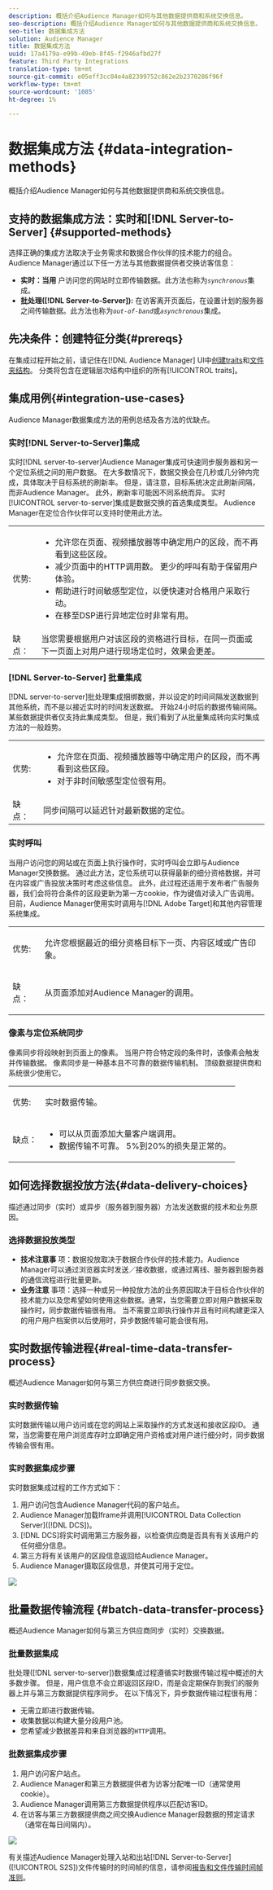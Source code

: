```yaml
---
description: 概括介绍Audience Manager如何与其他数据提供商和系统交换信息。
seo-description: 概括介绍Audience Manager如何与其他数据提供商和系统交换信息。
seo-title: 数据集成方法
solution: Audience Manager
title: 数据集成方法
uuid: 17a4179a-e99b-49eb-8f45-f2946afbd27f
feature: Third Party Integrations
translation-type: tm+mt
source-git-commit: e05eff3cc04e4a82399752c862e2b2370286f96f
workflow-type: tm+mt
source-wordcount: '1085'
ht-degree: 1%

---
```



# 数据集成方法 {#data-integration-methods}

概括介绍Audience Manager如何与其他数据提供商和系统交换信息。

## 支持的数据集成方法：实时和[!DNL Server-to-Server] {#supported-methods}

选择正确的集成方法取决于业务需求和数据合作伙伴的技术能力的组合。 Audience Manager通过以下任一方法与其他数据提供者交换访客信息：

* **实时：当用** 户访问您的网站时立即传输数据。此方法也称为&#x200B;*`synchronous`*&#x200B;集成。
* **批处理([!DNL Server-to-Server]):** 在访客离开页面后，在设置计划的服务器之间传输数据。此方法也称为&#x200B;*`out-of-band`*&#x200B;或&#x200B;*`asynchronous`*&#x200B;集成。

## 先决条件：创建特征分类{#prereqs}

在集成过程开始之前，请记住在[!DNL Audience Manager] UI中[创建traits](../features/traits/create-onboarded-rule-based-traits.md)和[文件夹结构](../features/traits/trait-storage.md#create-trait-storage-folder)。 分类将包含在逻辑层次结构中组织的所有[!UICONTROL traits]。

## 集成用例{#integration-use-cases}

Audience Manager数据集成方法的用例总结及各方法的优缺点。

### 实时[!DNL Server-to-Server]集成

<!-- c_int_types_use_cases.xml -->

实时[!DNL server-to-server]Audience Manager集成可快速同步服务器和另一个定位系统之间的用户数据。 在大多数情况下，数据交换会在几秒或几分钟内完成，具体取决于目标系统的刷新率。 但是，请注意，目标系统决定此刷新间隔，而非Audience Manager。 此外，刷新率可能因不同系统而异。 实时[!UICONTROL server-to-server]集成是数据交换的首选集成类型。 Audience Manager在定位合作伙伴可以支持时使用此方法。

<table id="simpletable_5307DEC378E5486CB92A354287F33AD8"> 
 <tr class="strow">
  <td class="stentry"> <p>优势: </p></td>
  <td class="stentry"> 
   <ul id="ul_F251AFF8A2FA49D0849E36D7FAE87DE7"> 
    <li id="li_1737EBB1AD8844BD87E736BB4D8080EF">允许您在页面、视频播放器等中确定用户的区段，而不再看到这些区段。 </li>
    <li id="li_1C1F346CB7BD40508AA5A6918C6B8514"> 减少页面中的HTTP调用数。 更少的呼叫有助于保留用户体验。 </li>
    <li id="li_046BF4568B104F53A0E5372568C957CD">帮助进行时间敏感型定位，以便快速对合格用户采取行动。 </li>
    <li id="li_70F7AB19AC5D4A9AB80216A2B05163B8">在移至DSP进行异地定位时非常有用。 </li>
   </ul></td>
 </tr>
 <tr class="strow">
  <td class="stentry"> 缺点：</td>
  <td class="stentry"> 当您需要根据用户对该区段的资格进行目标，在同一页面或下一页面上对用户进行现场定位时，效果会更差。</td>
 </tr>
</table>

### [!DNL Server-to-Server] 批量集成

[!DNL server-to-server]批处理集成捆绑数据，并以设定的时间间隔发送数据到其他系统，而不是以接近实时的时间发送数据。 开始24小时后的数据传输间隔。 某些数据提供者仅支持此集成类型。 但是，我们看到了从批量集成转向实时集成方法的一般趋势。

<table id="simpletable_6878241639114DE68E61A251486C6317"> 
 <tr class="strow">
  <td class="stentry"> <p>优势: </p></td>
  <td class="stentry"> 
   <ul id="ul_1E9B48B06E764D3AB6F2D702EB4922DC"> 
    <li id="li_1CF0E018660347B3A5AF79160F74FBDB">允许您在页面、视频播放器等中确定用户的区段，而不再看到这些区段。 </li> 
    <li id="li_B6A9DF9C0D8B44A48F032F2FDB5B3956">对于非时间敏感型定位很有用。 </li>
   </ul></td>
 </tr>
 <tr class="strow">
  <td class="stentry"> 缺点：</td>
  <td class="stentry"> 同步间隔可以延迟针对最新数据的定位。</td>
 </tr>
</table>

### 实时呼叫

当用户访问您的网站或在页面上执行操作时，实时呼叫会立即与Audience Manager交换数据。 通过此方法，定位系统可以获得最新的细分资格数据，并可在内容或广告投放决策时考虑这些信息。 此外，此过程还适用于发布者广告服务器，我们会将符合条件的区段更新为第一方cookie，作为键值对读入广告调用。 目前，Audience Manager使用实时调用与[!DNL Adobe Target]和其他内容管理系统集成。

<table> 
 <tr>
  <td> <p>优势: </p></td>
  <td> <p> 允许您根据最近的细分资格目标下一页、内容区域或广告印象。 </p></td> 
 </tr> 
 <tr>
  <td> <p>缺点： </p></td>
  <td> <p>从页面添加对Audience Manager的调用。</p></td>
 </tr> 
</table>


### 像素与定位系统同步

像素同步将段映射到页面上的像素。 当用户符合特定段的条件时，该像素会触发并传输数据。 像素同步是一种基本且不可靠的数据传输机制。 顶级数据提供商和系统很少使用它。

<table id="simpletable_39E4CD139CCF4417842AA28CDFFB6EB1"> 
 <tr class="strow">
  <td class="stentry"> <p>优势: </p></td>
  <td class="stentry"> <p> 实时数据传输。 </p></td> 
 </tr> 
 <tr class="strow">
  <td class="stentry"> <p>缺点： </p></td>
  <td class="stentry"> 
   <ul id="ul_5217EDC82434401493C2C96823C068E9"> 
    <li id="li_26EB0458CA1844908C005A47F55E50AC">可以从页面添加大量客户端调用。 </li>
    <li id="li_CD91F3DC92F2429293787D61506E5E04">数据传输不可靠。 5%到20%的损失是正常的。 </li>
   </ul></td>
 </tr> 
</table>

## 如何选择数据投放方法{#data-delivery-choices}

描述通过同步（实时）或异步（服务器到服务器）方法发送数据的技术和业务原因。

<!-- c_int_delivery_choices.xml -->

### 选择数据投放类型

* **技术注意事** 项：数据投放取决于数据合作伙伴的技术能力。Audience Manager可以通过浏览器实时发送／接收数据，或通过离线、服务器到服务器的通信流程进行批量更新。
* **业务注意** 事项：选择一种或另一种投放方法的业务原因取决于目标合作伙伴的技术能力以及您希望如何使用这些数据。通常，当您需要立即对用户数据采取操作时，同步数据传输很有用。 当不需要立即执行操作并且有时间构建更深入的用户用户档案供以后使用时，异步数据传输可能会很有用。

## 实时数据传输进程{#real-time-data-transfer-process}

概述Audience Manager如何与第三方供应商进行同步数据交换。

### 实时数据传输

<!-- c_int_overview_sync.xml -->

实时数据传输以用户访问或在您的网站上采取操作的方式发送和接收区段ID。 通常，当您需要在用户浏览库存时立即确定用户资格或对用户进行细分时，同步数据传输会很有用。

### 实时数据集成步骤

实时数据集成过程的工作方式如下：

1. 用户访问包含Audience Manager代码的客户站点。
1. Audience Manager加载Iframe并调用[!UICONTROL Data Collection Server]([!DNL DCS])。
1. [!DNL DCS]将实时调用第三方服务器，以检查供应商是否具有有关该用户的任何细分信息。
1. 第三方将有关该用户的区段信息返回给Audience Manager。
1. Audience Manager摄取区段信息，并使其可用于定位。

![](assets/rt_reduce70.png)

## 批量数据传输流程 {#batch-data-transfer-process}

概述Audience Manager如何与第三方供应商同步（实时）交换数据。

### 批量数据集成

<!-- c_int_overview_async.xml -->

批处理([!DNL server-to-server])数据集成过程遵循实时数据传输过程中概述的大多数步骤。 但是，用户信息不会立即返回区段ID，而是会定期保存到我们的服务器上并与第三方数据提供程序同步。 在以下情况下，异步数据传输过程很有用：

* 无需立即进行数据传输。
* 收集数据以构建大量分段用户池。
* 您希望减少数据差异和来自浏览器的`HTTP`调用。

### 批数据集成步骤

1. 用户访问客户站点。
1. Audience Manager和第三方数据提供者为访客分配唯一ID（通常使用cookie）。
1. Audience Manager调用第三方数据提供程序以匹配访客ID。
1. 在访客与第三方数据提供商之间交换Audience Manager段数据的预定请求（通常在每日间隔内）。

![](assets/s2s_70.png)

有关描述Audience Manager处理入站和出站[!DNL Server-to-Server]([!UICONTROL S2S])文件传输时的时间帧的信息，请参阅[报告和文件传输时间帧准则](../reference/reporting-file-transfer-timeframe.md)。
